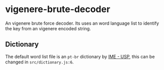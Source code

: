 # vigenere-brute-decoder
An vigenere brute force decoder. Its uses an word language list to identify the key from an vigenere encoded string.

## Dictionary
The default word list file is an ``pt-br`` dictionary by [IME - USP](https://www.ime.usp.br/~pf/dicios/br-sem-acentos.txt), this can be changed in ``src/dictionary.js:6``.
